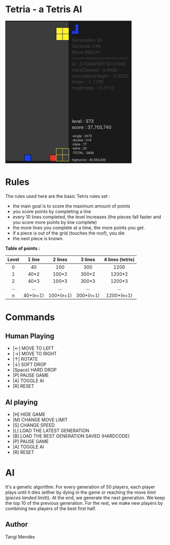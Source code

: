 # Tetria - a Tetris AI

![25th Generation AI](https://raw.githubusercontent.com/tangimds/tetria/master/docs/aiPlaying.gif?raw=true)
# Rules
The rules used here are the basic Tetris rules set :
* the main goal is to score the maximum amount of points
* you score points by completing a line
* every 10 lines completed, the level increases (the pieces fall faster and you score more points by line complete)
* the more lines you complete at a time, the more points you get.
* if a piece is out of the grid (touches the roof), you die
* the next piece is known

**Table of points :**  

| Level |   1 line  |   2 lines  |   3 lines  | 4 lines (tetris) |
|:-----:|:---------:|:----------:|:----------:|:----------------:|
|   0   |     40    |     100    |     300    |       1200       |
|   1   |   40\*2   |   100\*2   |   300\*2   |      1200\*2     |
|   2   |   40\*3   |   100\*3   |   300\*3   |      1200\*3     |
|  ...  |    ...    |     ...    |     ...    |        ...       |
|   n   | 40\*(n+1) | 100\*(n+1) | 300\*(n+1) |    1200\*(n+1)   |

# Commands
## Human Playing
* [←] MOVE TO LEFT
* [→] MOVE TO RIGHT
* [↑] ROTATE
* [↓] SOFT DROP
* [Space] HARD DROP
* [P] PAUSE GAME
* [A] TOGGLE AI
* [R] RESET

## AI playing
* [H] HIDE GAME
* [M] CHANGE MOVE LIMIT
* [S] CHANGE SPEED
* [L] LOAD THE LATEST GENERATION
* [B] LOAD THE BEST GENERATION SAVED (HARDCODE)
* [P] PAUSE GAME
* [A] TOGGLE AI
* [R] RESET

# AI
It's a genetic algorithm.
For every generation of 50 players, each player plays until it dies (either by dying in the game or reaching the move limit (*pieces landed limit*)). At the end, we generate the next generation. We keep the top 10 of the previous generation. For the rest, we make new players by combining two players of the best first half.

## Author 
Tangi Mendès

